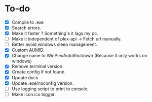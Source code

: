 # To-do

- [x] Compile to .exe
- [x] Search errors.
- [x] Make it faster ? Something's it lags my pc.
- [ ] Make it independent of plex-api -> Fetch url manually.
- [ ] Better avoid windows sleep management.
- [x] Custom AUMID.
- [x] Change name to WinPlexAutoShutdown (Because it only works on windows)
- [x] Remove terminal version.
- [x] Create config if not found.
- [x] Update docs
- [x] Update .exe/noconfig version.
- [ ] Use logging script to print to console.
- [ ] Make icon.ico bigger.
